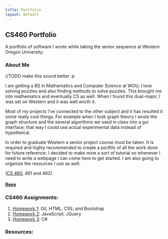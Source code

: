 ```yaml
---
title: Portfolio
layout: default
---
```

## CS460 Portfolio

A portfolio of software I wrote while taking the senior sequence at Western Oregon University.

### About Me
//TODO make this sound better :p

I am getting a BS in Mathematics and Computer Science at WOU. I love solving puzzles and also finding methods to solve puzzles. This brought me into mathematics and eventually CS as well. When I found this dual-major, I was set on Western and it was well worth it.

Most of my projects I've connected to the other subject and it has resulted it some really cool things. For example when I took graph theory I wrote the graph structure and the several algorithms we used in class into a gui interface; that way I could use actual experimental data instead of hypotheical.

In order to graduate Western a senior project course must be taken. It is required and highly recommended to create a portfilo of all the work done for future reference. I decided to make mine a sort of tutorial so whenever I need to write a webpage I can come here to get started. I am also going to organize the resources I use as well.

([CS 460](http://www.wou.edu/~morses/classes/cs46x/index.html), 461 and 462).

#### [Repo](https://bitbucket.org/blakebauer/cs460/overview)

### CS460 Assignments:

1. [Homework 1](cs460/hw1): Git, HTML, CSS, and Bootstrap
2. [Homework 2](cs460/hw2): JavaScript, JQuery
3. [Homework 3](cs460/hw3): C#

### Resources:

